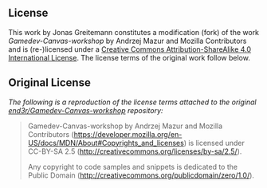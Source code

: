 License
-------

This work by Jonas Greitemann constitutes a modification (fork) of the work _Gamedev-Canvas-workshop_ by Andrzej Mazur and Mozilla Contributors and is (re-)licensed under a [Creative Commons Attribution-ShareAlike 4.0 International License](http://creativecommons.org/licenses/by-sa/4.0/). The license terms of the original work follow below.


Original License
----------------

_The following is a reproduction of the license terms attached to the original [end3r/Gamedev-Canvas-workshop](https://github.com/end3r/Gamedev-Canvas-workshop) repository:_

> Gamedev-Canvas-workshop by Andrzej Mazur and Mozilla Contributors (https://developer.mozilla.org/en-US/docs/MDN/About#Copyrights_and_licenses) is licensed under CC-BY-SA 2.5 (http://creativecommons.org/licenses/by-sa/2.5/).
>
> Any copyright to code samples and snippets is dedicated to the Public Domain (http://creativecommons.org/publicdomain/zero/1.0/).
